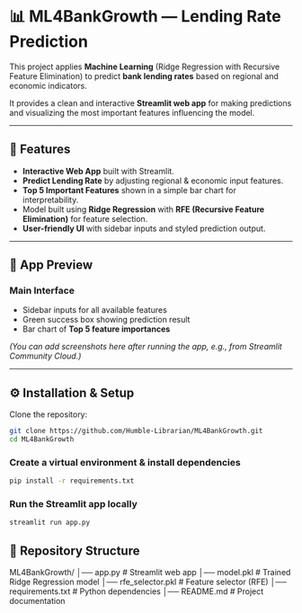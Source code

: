 # 📊 ML4BankGrowth — Lending Rate Prediction  

This project applies **Machine Learning** (Ridge Regression with Recursive Feature Elimination) to predict **bank lending rates** based on regional and economic indicators.  

It provides a clean and interactive **Streamlit web app** for making predictions and visualizing the most important features influencing the model.  

---

## 🚀 Features
- **Interactive Web App** built with Streamlit.  
- **Predict Lending Rate** by adjusting regional & economic input features.  
- **Top 5 Important Features** shown in a simple bar chart for interpretability.  
- Model built using **Ridge Regression** with **RFE (Recursive Feature Elimination)** for feature selection.  
- **User-friendly UI** with sidebar inputs and styled prediction output.  

---

## 🏦 App Preview

### Main Interface  
- Sidebar inputs for all available features  
- Green success box showing prediction result  
- Bar chart of **Top 5 feature importances**  

*(You can add screenshots here after running the app, e.g., from Streamlit Community Cloud.)*

---

## ⚙️ Installation & Setup  

Clone the repository:  
```bash
git clone https://github.com/Humble-Librarian/ML4BankGrowth.git
cd ML4BankGrowth

```
### Create a virtual environment & install dependencies
```bash
pip install -r requirements.txt

```
### Run the Streamlit app locally
```bash
streamlit run app.py

```
## 📂 Repository Structure
ML4BankGrowth/
│── app.py # Streamlit web app
│── model.pkl # Trained Ridge Regression model
│── rfe_selector.pkl # Feature selector (RFE)
│── requirements.txt # Python dependencies
│── README.md # Project documentation
